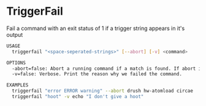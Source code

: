 TriggerFail
===========

Fail a command with an exit status of 1 if a trigger string appears in it's output

```sh
USAGE
  triggerfail "<space-seperated-strings>" [--abort] [-v] <command>

OPTIONS
  -abort=false: Abort a running command if a match is found. If abort is not passed the command is allowed to run to completion
  -v=false: Verbose. Print the reason why we failed the command.

EXAMPLES
  triggerfail "error ERROR warning" --abort drush hw-atomload circae
  triggerfail "hoot" -v echo "I don't give a hoot"
```
